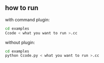 ## how to run
with command plugin:
```bash
cd examples
Ccode < what you want to run >.cc
```
without plugin:
```bash
cd examples
python Ccode.py < what you want to run >.cc
```
